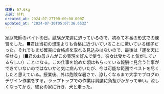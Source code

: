 ```yaml
---
体重: 57.6kg
天気: 晴れ
created_at: 2024-07-27T00:00:00.000Z
updated_at: '2024-07-30T05:07:36.653Z'
---
```


家庭教師のバイトの日。試験が来週に迫っているので、初めて本番の形式での練習をした。■君は当初の想定よりも合格に近づいていることに驚いている様子だった。それでもまだ確実に合格点を取れる見込みはないので、最後は「運を天に任せる」（■君のお母さんがこの表現を好んで使う、彼女は受かると気がしているらしい）ことになる。この仕事を始めた頃はもらっている報酬に見合う仕事ができていないのではないかと気に病んでいたが、今は可能な範囲でベストを尽くしたと思えている。授業後、外は危険な暑さで、涼しくなるまで大学でブログのデザイン作業をする。ラップトップでの作業は肩腰に負担がかかって辛い。涼しくなってから、彼女の家に行き、犬と走った。
